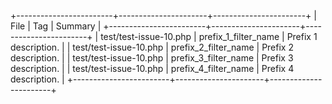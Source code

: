 +------------------------+----------------------+-----------------------+
| File                   | Tag                  | Summary               |
+------------------------+----------------------+-----------------------+
| test/test-issue-10.php | prefix_1_filter_name | Prefix 1 description. |
| test/test-issue-10.php | prefix_2_filter_name | Prefix 2 description. |
| test/test-issue-10.php | prefix_3_filter_name | Prefix 3 description. |
| test/test-issue-10.php | prefix_4_filter_name | Prefix 4 description. |
+------------------------+----------------------+-----------------------+
